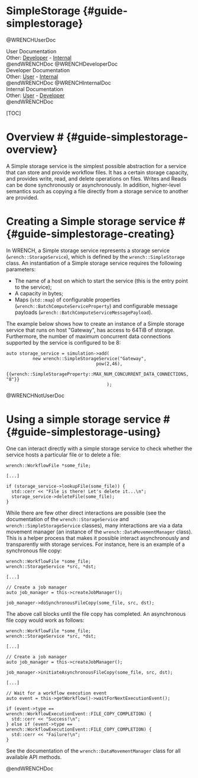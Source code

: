 SimpleStorage                        {#guide-simplestorage}
============

@WRENCHUserDoc <div class="doc-type">User Documentation</div><div class="doc-link">Other: <a href="../developer/wrench-101.html">Developer</a> - <a href="../internal/wrench-101.html">Internal</a></div> @endWRENCHDoc
@WRENCHDeveloperDoc  <div class="doc-type">Developer Documentation</div><div class="doc-link">Other: <a href="../user/wrench-101.html">User</a> - <a href="../internal/wrench-101.html">Internal</a></div> @endWRENCHDoc
@WRENCHInternalDoc  <div class="doc-type">Internal Documentation</div><div class="doc-link">Other: <a href="../user/wrench-101.html">User</a> -  <a href="../developer/wrench-101.html">Developer</a></div> @endWRENCHDoc

[TOC]

# Overview #            {#guide-simplestorage-overview}

A Simple storage service is the simplest possible abstraction for a 
service that can store and provide workflow files. It has a certain storage
capacity, and provides write, read, and delete operations on files. Writes
and Reads can be done synchronously or asynchronously. In addition, higher-level
semantics such as copying a file directly from a storage service to another
are provided. 

# Creating a Simple storage service #        {#guide-simplestorage-creating}

In WRENCH, a Simple storage service represents a storage service
(`wrench::StorageService`), which is defined by the `wrench::SimpleStorage`
class. An instantiation of a Simple storage service requires the following
parameters:

- The name of a host on which to start the service (this is the entry point to the service);
- A capacity in bytes;
- Maps (`std::map`) of configurable properties (`wrench::BatchComputeServiceProperty`) and configurable message
  payloads (`wrench::BatchComputeServiceMessagePayload`).
  
The example below shows how to create an instance of a Simple storage service
that runs on host "Gateway", has access to 64TiB of storage. 
Furthermore, the number of maximum concurrent data connections supported by
the service is configured to be 8:

~~~~~~~~~~~~~{.cpp}
auto storage_service = simulation->add(
          new wrench::SimpleStorageService("Gateway", 
                                  pow(2,46),
                                       {{wrench::SimpleStorageProperty::MAX_NUM_CONCURRENT_DATA_CONNECTIONS, "8"}}
                                      );
~~~~~~~~~~~~~


@WRENCHNotUserDoc

# Using a simple storage service #        {#guide-simplestorage-using}

One can interact directly with a simple storage service to check whether
the service hosts a particular file or to delete a file:

~~~~~~~~~~~~~{.cpp}
wrench::WorkflowFile *some_file;

[...]

if (storage_service->lookupFile(some_file)) {
  std::cerr << "File is there! Let's delete it...\n";
  storage_service->deleteFile(some_file);
}
~~~~~~~~~~~~~

While there are few other direct interactions are possible 
(see the documentation of the `wrench::StorageService` and `wrench::SimpleStorageService` classes), many interactions are via a data movement manager (an instance of the `wrench::DataMovementManager` class).  This is a helper process that makes it possible interact asynchronously and transparently with storage services.
For instance, here is an example of a synchronous file copy:

~~~~~~~~~~~~~{.cpp}
wrench::WorkflowFile *some_file;
wrench::StorageService *src, *dst;

[...]

// Create a job manager
auto job_manager = this->createJobManager();

job_manager->doSynchronousFileCopy(some_file, src, dst);
~~~~~~~~~~~~~

The above call blocks until the file copy has completed. An asynchronous file copy would work as follows:

~~~~~~~~~~~~~{.cpp}
wrench::WorkflowFile *some_file;
wrench::StorageService *src, *dst;

[...]

// Create a job manager
auto job_manager = this->createJobManager();

job_manager->initiateAsynchronousFileCopy(some_file, src, dst);

[...]

// Wait for a workflow execution event
auto event = this->getWorkflow()->waitForNextExecutionEvent();

if (event->type == wrench::WorkflowExecutionEvent::FILE_COPY_COMPLETION) {
  std::cerr << "Success!\n";
} else if (event->type == wrench::WorkflowExecutionEvent::FILE_COPY_COMPLETION) {
  std::cerr << "Failure!\n";
}
~~~~~~~~~~~~~

See the documentation of the `wrench::DataMovementManager` class for all available API methods.


@endWRENCHDoc

